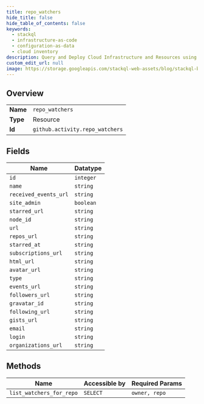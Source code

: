 ```yaml
---
title: repo_watchers
hide_title: false
hide_table_of_contents: false
keywords:
  - stackql
  - infrastructure-as-code
  - configuration-as-data
  - cloud inventory
description: Query and Deploy Cloud Infrastructure and Resources using SQL
custom_edit_url: null
image: https://storage.googleapis.com/stackql-web-assets/blog/stackql-blog-post-featured-image.png
---
```

  
    

## Overview
<table><tbody>
<tr><td><b>Name</b></td><td><code>repo_watchers</code></td></tr>
<tr><td><b>Type</b></td><td>Resource</td></tr>
<tr><td><b>Id</b></td><td><code>github.activity.repo_watchers</code></td></tr>
</tbody></table>

## Fields
| Name | Datatype |
| ---- | -------- |
| `id` | `integer` |
| `name` | `string` |
| `received_events_url` | `string` |
| `site_admin` | `boolean` |
| `starred_url` | `string` |
| `node_id` | `string` |
| `url` | `string` |
| `repos_url` | `string` |
| `starred_at` | `string` |
| `subscriptions_url` | `string` |
| `html_url` | `string` |
| `avatar_url` | `string` |
| `type` | `string` |
| `events_url` | `string` |
| `followers_url` | `string` |
| `gravatar_id` | `string` |
| `following_url` | `string` |
| `gists_url` | `string` |
| `email` | `string` |
| `login` | `string` |
| `organizations_url` | `string` |
## Methods
| Name | Accessible by | Required Params |
| ---- | ------------- | --------------- |
| `list_watchers_for_repo` | `SELECT` | `owner, repo` |
